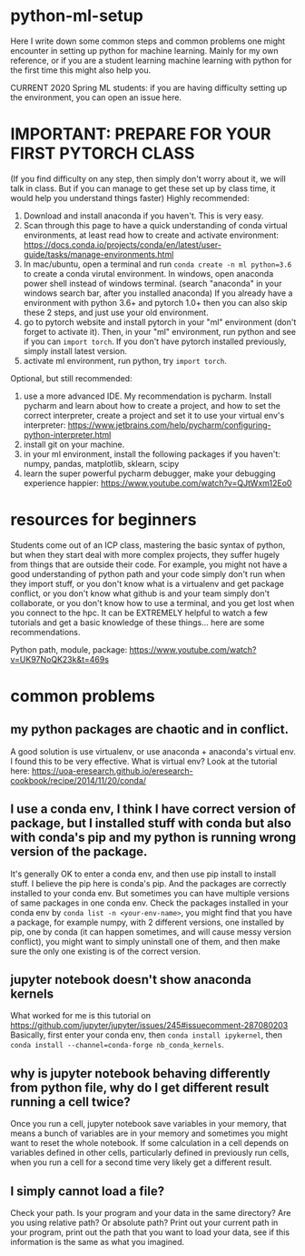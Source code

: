 # python-ml-setup
Here I write down some common steps and common problems one might encounter in setting up python for machine learning. Mainly for my own reference, or if you are a student learning machine learning with python for the first time this might also help you. 

CURRENT 2020 Spring ML students: if you are having difficulty setting up the environment, you can open an issue here.

# IMPORTANT: PREPARE FOR YOUR FIRST PYTORCH CLASS
(If you find difficulty on any step, then simply don't worry about it, we will talk in class. But if you can manage to get these set up by class time, it would help you understand things faster)
Highly recommended:
1. Download and install anaconda if you haven't. This is very easy. 
2. Scan through this page to have a quick understanding of conda virtual environments, at least read how to create and activate environment: https://docs.conda.io/projects/conda/en/latest/user-guide/tasks/manage-environments.html
3. In mac/ubuntu, open a terminal and run `conda create -n ml python=3.6` to create a conda virutal environment. In windows, open anaconda power shell instead of windows terminal. (search "anaconda" in your windows search bar, after you installed anaconda) If you already have a environment with python 3.6+ and pytorch 1.0+ then you can also skip these 2 steps, and just use your old environment. 
4. go to pytorch website and install pytorch in your "ml" environment (don't forget to activate it). Then, in your "ml" environment, run python and see if you can `import torch`. If you don't have pytorch installed previously, simply install latest version. 
5. activate ml environment, run python, try `import torch`.

Optional, but still recommended:
1. use a more advanced IDE. My recommendation is pycharm. Install pycharm and learn about how to create a project, and how to set the correct interpreter, create a project and set it to use your virtual env's interpreter: https://www.jetbrains.com/help/pycharm/configuring-python-interpreter.html
2. install git on your machine. 
3. in your ml environment, install the following packages if you haven't: numpy, pandas, matplotlib, sklearn, scipy
4. learn the super powerful pycharm debugger, make your debugging experience happier: https://www.youtube.com/watch?v=QJtWxm12Eo0

# resources for beginners
Students come out of an ICP class, mastering the basic syntax of python, but when they start deal with more complex projects, they suffer hugely from things that are outside their code. For example, you might not have a good understanding of python path and your code simply don't run when they import stuff, or you don't know what is a virtualenv and get package conflict, or you don't know what github is and your team simply don't collaborate, or you don't know how to use a terminal, and you get lost when you connect to the hpc. It can be EXTREMELY helpful to watch a few tutorials and get a basic knowledge of these things... here are some recommendations. 

Python path, module, package:
https://www.youtube.com/watch?v=UK97NoQK23k&t=469s

# common problems

## my python packages are chaotic and in conflict.
A good solution is use virtualenv, or use anaconda + anaconda's virtual env. I found this to be very effective. What is virtual env? Look at the tutorial here: https://uoa-eresearch.github.io/eresearch-cookbook/recipe/2014/11/20/conda/

## I use a conda env, I think I have correct version of package, but I installed stuff with conda but also with conda's pip and my python is running wrong version of the package.
It's generally OK to enter a conda env, and then use pip install to install stuff. I believe the pip here is conda's pip. And the packages are correctly installed to your conda env. But sometimes you can have multiple versions of same packages in one conda env. 
Check the packages installed in your conda env by `conda list -n <your-env-name>`, you might find that you have a package, for example numpy, with 2 different versions, one installed by pip, one by conda (it can happen sometimes, and will cause messy version conflict), you might want to simply uninstall one of them, and then make sure the only one existing is of the correct version. 

## jupyter notebook doesn't show anaconda kernels
What worked for me is this tutorial on https://github.com/jupyter/jupyter/issues/245#issuecomment-287080203
Basically, first enter your conda env, then `conda install ipykernel`, then `conda install --channel=conda-forge nb_conda_kernels`.

## why is jupyter notebook behaving differently from python file, why do I get different result running a cell twice?
Once you run a cell, jupyter notebook save variables in your memory, that means a bunch of variables are in your memory and sometimes you might want to reset the whole notebook. If some calculation in a cell depends on variables defined in other cells, particularly defined in previously run cells, when you run a cell for a second time very likely get a different result. 

## I simply cannot load a file?
Check your path. Is your program and your data in the same directory? Are you using relative path? Or absolute path? Print out your current path in your program, print out the path that you want to load your data, see if this information is the same as what you imagined. 

